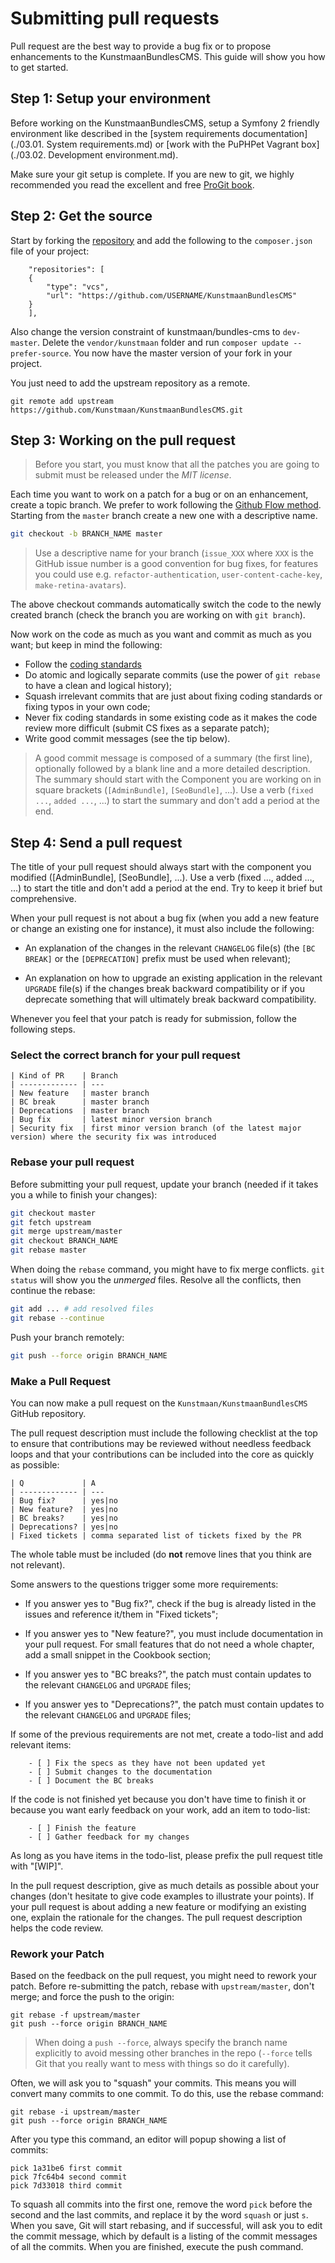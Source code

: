 # Submitting pull requests

Pull request are the best way to provide a bug fix or to propose enhancements to the KunstmaanBundlesCMS. This guide will show you how to get started.

## Step 1: Setup your environment

Before working on the KunstmaanBundlesCMS, setup a Symfony 2 friendly environment like described in the [system requirements documentation](./03.01. System requirements.md) or [work with the PuPHPet Vagrant box](./03.02. Development environment.md).

Make sure your git setup is complete. If you are new to git, we highly recommended you read the excellent and free [ProGit book](http://git-scm.com/book).

## Step 2: Get the source

Start by forking the [repository](https://github.com/Kunstmaan/KunstmaanBundlesCMS) and add the following to the `composer.json` file of your project:


```
    "repositories": [
	{
	    "type": "vcs",
	    "url": "https://github.com/USERNAME/KunstmaanBundlesCMS"
	}
    ],
```

Also change the version constraint of kunstmaan/bundles-cms to `dev-master`. Delete the `vendor/kunstmaan` folder and run `composer update --prefer-source`. You now have the master version of your fork in your project.

You just need to add the upstream repository as a remote.

```
git remote add upstream https://github.com/Kunstmaan/KunstmaanBundlesCMS.git
```

## Step 3: Working on the pull request

> Before you start, you must know that all the patches you are going to submit
must be released under the *MIT license*.

Each time you want to work on a patch for a bug or on an enhancement, create a
topic branch. We prefer to work following the [Github Flow method](https://guides.github.com/introduction/flow/). Starting from the `master` branch create a new one with a descriptive name.

```bash
git checkout -b BRANCH_NAME master
```

> Use a descriptive name for your branch (`issue_XXX` where `XXX` is the GitHub issue number is a good convention for bug fixes, for features you could use e.g. `refactor-authentication`, `user-content-cache-key`, `make-retina-avatars`).

The above checkout commands automatically switch the code to the newly created
branch (check the branch you are working on with ``git branch``).

Now work on the code as much as you want and commit as much as you want; but keep
in mind the following:

* Follow the [coding standards](./06-03-coding-standards.md)
* Do atomic and logically separate commits (use the power of ``git rebase`` to
  have a clean and logical history);
* Squash irrelevant commits that are just about fixing coding standards or
  fixing typos in your own code;
* Never fix coding standards in some existing code as it makes the code review
  more difficult (submit CS fixes as a separate patch);
* Write good commit messages (see the tip below).

> A good commit message is composed of a summary (the first line), optionally followed by a blank line and a more detailed description. The summary should start with the Component you are working on in square brackets (``[AdminBundle]``, ``[SeoBundle]``, ...). Use a verb (``fixed ...``, ``added ...``, ...) to start the summary and don't add a period at the end.

## Step 4: Send a pull request

The title of your pull request should always start with the component you modified ([AdminBundle], [SeoBundle], ...). Use a verb (fixed ..., added ..., ...) to start the title and don't add a period at the end. Try to keep it brief but comprehensive.

When your pull request is not about a bug fix (when you add a new feature or change
an existing one for instance), it must also include the following:

* An explanation of the changes in the relevant ``CHANGELOG`` file(s) (the
  ``[BC BREAK]`` or the ``[DEPRECATION]`` prefix must be used when relevant);

* An explanation on how to upgrade an existing application in the relevant
  ``UPGRADE`` file(s) if the changes break backward compatibility or if you
  deprecate something that will ultimately break backward compatibility.


Whenever you feel that your patch is ready for submission, follow the
following steps.

### Select the correct branch for your pull request

```
| Kind of PR    | Branch
| ------------- | ---
| New feature   | master branch
| BC break      | master branch
| Deprecations  | master branch
| Bug fix       | latest minor version branch
| Security fix  | first minor version branch (of the latest major version) where the security fix was introduced
```

### Rebase your pull request

Before submitting your pull request, update your branch (needed if it takes you a
while to finish your changes):

```bash
git checkout master
git fetch upstream
git merge upstream/master
git checkout BRANCH_NAME
git rebase master
```

When doing the ``rebase`` command, you might have to fix merge conflicts.
``git status`` will show you the *unmerged* files. Resolve all the conflicts,
then continue the rebase:

```bash
git add ... # add resolved files
git rebase --continue
```

Push your branch remotely:

```bash
git push --force origin BRANCH_NAME
```

### Make a Pull Request

You can now make a pull request on the `Kunstmaan/KunstmaanBundlesCMS` GitHub repository.

The pull request description must include the following checklist at the top
to ensure that contributions may be reviewed without needless feedback
loops and that your contributions can be included into the core as quickly as
possible:

```
| Q             | A
| ------------- | ---
| Bug fix?      | yes|no
| New feature?  | yes|no
| BC breaks?    | yes|no
| Deprecations? | yes|no
| Fixed tickets | comma separated list of tickets fixed by the PR
```

The whole table must be included (do **not** remove lines that you think are
not relevant).

Some answers to the questions trigger some more requirements:

* If you answer yes to "Bug fix?", check if the bug is already listed in the issues and reference it/them in "Fixed tickets";

* If you answer yes to "New feature?", you must include documentation in your pull request. For small features that do not need a whole chapter, add a small snippet in the Cookbook section;

* If you answer yes to "BC breaks?", the patch must contain updates to the relevant ``CHANGELOG`` and ``UPGRADE`` files;

* If you answer yes to "Deprecations?", the patch must contain updates to the relevant ``CHANGELOG`` and ``UPGRADE`` files;

If some of the previous requirements are not met, create a todo-list and add
relevant items:

```
    - [ ] Fix the specs as they have not been updated yet
    - [ ] Submit changes to the documentation
    - [ ] Document the BC breaks
```

If the code is not finished yet because you don't have time to finish it or
because you want early feedback on your work, add an item to todo-list:

```
    - [ ] Finish the feature
    - [ ] Gather feedback for my changes
```

As long as you have items in the todo-list, please prefix the pull request
title with "[WIP]".

In the pull request description, give as much details as possible about your
changes (don't hesitate to give code examples to illustrate your points). If
your pull request is about adding a new feature or modifying an existing one,
explain the rationale for the changes. The pull request description helps the
code review.

### Rework your Patch

Based on the feedback on the pull request, you might need to rework your
patch. Before re-submitting the patch, rebase with ``upstream/master``, don't merge; and force the push to the origin:

```
git rebase -f upstream/master
git push --force origin BRANCH_NAME
```

> When doing a ``push --force``, always specify the branch name explicitly to avoid messing other branches in the repo (``--force`` tells Git that you really want to mess with things so do it carefully).

Often, we will ask you to "squash" your commits. This means you will convert many commits to one commit. To do this, use the rebase command:

```
git rebase -i upstream/master
git push --force origin BRANCH_NAME
```

After you type this command, an editor will popup showing a list of commits:

```
pick 1a31be6 first commit
pick 7fc64b4 second commit
pick 7d33018 third commit
```

To squash all commits into the first one, remove the word ``pick`` before the
second and the last commits, and replace it by the word ``squash`` or just
``s``. When you save, Git will start rebasing, and if successful, will ask
you to edit the commit message, which by default is a listing of the commit
messages of all the commits. When you are finished, execute the push command.
